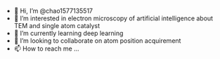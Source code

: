 - 👋 Hi, I’m @chao1577135517
- 👀 I’m interested in electron microscopy of artificial intelligence about TEM and single atom catalyst 
- 🌱 I’m currently learning deep learning
- 💞️ I’m looking to collaborate on atom position acquirement
- 📫 How to reach me ...

<!---
chao1577135517/chao1577135517 is a ✨ special ✨ repository because its `README.md` (this file) appears on your GitHub profile.
You can click the Preview link to take a look at your changes.
--->
